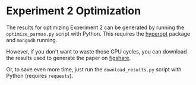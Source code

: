 Experiment 2 Optimization
=========================

The results for optimizing Experiment 2 can be generated
by running the `optimize_parmas.py` script
with Python. This requires the
[hyperopt](http://jaberg.github.com/hyperopt/)
package and `mongodb` running.

However, if you don't want to waste those CPU
cycles, you can download the results used
to generate the paper on
[figshare](http://figshare.com/articles/CogSci2013_Experiment_2_Optimation/155525).

Or, to save even more time, just run the `download_results.py`
script with Python (requires `requests`).
